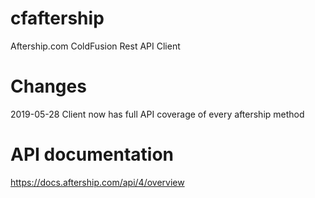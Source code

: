 # cfaftership
Aftership.com ColdFusion Rest API Client

# Changes
2019-05-28 Client now has full API coverage of every aftership method

# API documentation
https://docs.aftership.com/api/4/overview

